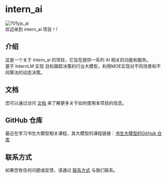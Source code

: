 # intern_ai
![701yjs_ai](https://s2.loli.net/2024/08/11/IB8o6WhFpd79ZlX.png)  
欢迎来到 intern_ai 项目！!

## 介绍

这是一个关于 intern_ai 的项目，它旨在提供一系列 AI 相关的功能和服务。  
基于 InternLM 实现 目标跟踪决策的行业大模型，利用MOE实现对不同场景和不同算法的动态决策。
## 文档

您可以通过访问 [文档](https://example.com/docs) 来了解更多关于如何使用本项目的信息。  

## GitHub 仓库
最近在学习书生大模型相关课程，其大模型的课程链接：[书生大模型的GitHub 仓库](https://github.com/InternLM/Tutorial)  

## 联系方式

如果您有任何问题或反馈，请通过 [联系方式](https://example.com/contact) 与我们联系。  

